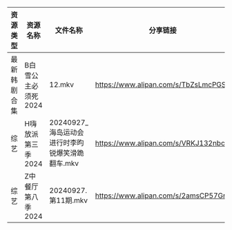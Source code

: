 | 资源类型   | 资源名称         | 文件名称                           | 分享链接                                 | 更新时间                |
| ------ | ------------ | ------------------------------ | ------------------------------------ | ------------------- |
| 最新韩剧合集 | B白雪公主必须死2024 | 12.mkv                         | https://www.alipan.com/s/TbZsLmcPGSo | 2024-09-28 00:05:32 |
| 综艺     | H嗨放派第三季2024  | 20240927_海岛运动会进行时李昀锐爆笑滑跪翻车.mkv | https://www.alipan.com/s/VRKJ132nbcQ | 2024-09-28 00:09:01 |
| 综艺     | Z中餐厅第八季2024  | 20240927.第11期.mkv              | https://www.alipan.com/s/2amsCP57Grh | 2024-09-28 00:08:22 |
